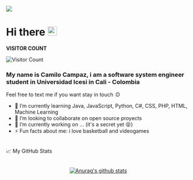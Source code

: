 ![](https://user-images.githubusercontent.com/64206343/94387381-9ae88900-010f-11eb-8a80-6982587f0d8c.gif)
# Hi there <img src="https://media.giphy.com/media/hvRJCLFzcasrR4ia7z/giphy.gif" width="25px"> 
**VISITOR COUNT**<br />

![Visitor Count](https://profile-counter.glitch.me/{CamiloCJ09}/count.svg)

### My name is Camilo Campaz, i am a software system engineer student in Universidad Icesi in Cali - Colombia<br />
Feel free to text me if you want stay in touch :D<br />
- 🌱 I’m currently learning Java, JavaScript, Python, C#, CSS, PHP, HTML, Machine Learning
- 👯 I’m looking to collaborate on open source proyects
- 🔭 I’m currently working on ... (it's a secret yet 😝)
- ⚡ Fun facts about me: i love basketball and videogames <br />

<br />📈 My GitHub Stats
<br /><br /><p align="center">[![Anurag's github stats](https://github-readme-stats.vercel.app/api?username=CamiloCJ09)](https://github.com/anuraghazra/github-readme-stats)
<!--
**CamiloCJ09/CamiloCJ09** is a ✨ _special_ ✨ repository because its `README.md` (this file) appears on your GitHub profile.

Here are some ideas to get you started:

- 🔭 I’m currently working on ...
- 🌱 I’m currently learning ...
- 👯 I’m looking to collaborate on ...
- 🤔 I’m looking for help with ...
- 💬 Ask me about ...
- 📫 How to reach me: ...
- 😄 Pronouns: ...
- ⚡ Fun fact: ...
-->
